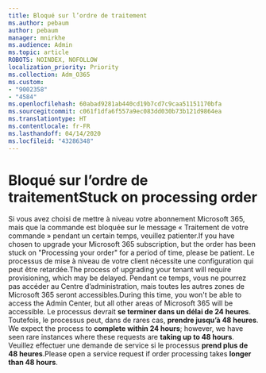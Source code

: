 ```yaml
---
title: Bloqué sur l’ordre de traitement
ms.author: pebaum
author: pebaum
manager: mnirkhe
ms.audience: Admin
ms.topic: article
ROBOTS: NOINDEX, NOFOLLOW
localization_priority: Priority
ms.collection: Adm_O365
ms.custom:
- "9002358"
- "4584"
ms.openlocfilehash: 60abad9281ab440cd19b7cd7c9caa51151170bfa
ms.sourcegitcommit: c061f1dfa6f557a9ec083dd030b73b121d9864ea
ms.translationtype: HT
ms.contentlocale: fr-FR
ms.lasthandoff: 04/14/2020
ms.locfileid: "43286348"
---
```

# <a name="stuck-on-processing-order"></a><span data-ttu-id="e3151-102">Bloqué sur l’ordre de traitement</span><span class="sxs-lookup"><span data-stu-id="e3151-102">Stuck on processing order</span></span>

<span data-ttu-id="e3151-103">Si vous avez choisi de mettre à niveau votre abonnement Microsoft 365, mais que la commande est bloquée sur le message « Traitement de votre commande » pendant un certain temps, veuillez patienter.</span><span class="sxs-lookup"><span data-stu-id="e3151-103">If you have chosen to upgrade your Microsoft 365 subscription, but the order has been stuck on "Processing your order" for a period of time, please be patient.</span></span> <span data-ttu-id="e3151-104">Le processus de mise à niveau de votre client nécessite une configuration qui peut être retardée.</span><span class="sxs-lookup"><span data-stu-id="e3151-104">The process of upgrading your tenant will require provisioning, which may be delayed.</span></span> <span data-ttu-id="e3151-105">Pendant ce temps, vous ne pourrez pas accéder au Centre d’administration, mais toutes les autres zones de Microsoft 365 seront accessibles.</span><span class="sxs-lookup"><span data-stu-id="e3151-105">During this time, you won't be able to access the Admin Center, but all other areas of Microsoft 365 will be accessible.</span></span> <span data-ttu-id="e3151-106">Le processus devrait **se terminer dans un délai de 24 heures**. Toutefois, le processus peut, dans de rares cas, **prendre jusqu’à 48 heures**. </span><span class="sxs-lookup"><span data-stu-id="e3151-106">We expect the process to **complete within 24 hours**; however, we have seen rare instances where these requests are **taking up to 48 hours**.</span></span> <span data-ttu-id="e3151-107">Veuillez effectuer une demande de service si le processus **prend plus de 48 heures**.</span><span class="sxs-lookup"><span data-stu-id="e3151-107">Please open a service request if order processing takes **longer than 48 hours**.</span></span>
